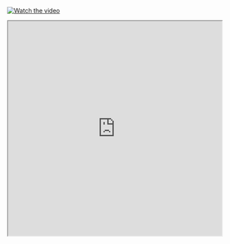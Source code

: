 [![Watch the video](https://raw.github.com/GabLeRoux/WebMole/master/ressources/WebMole_Youtube_Video.png)](http://youtu.be/vt5fpE0bzSY)
<iframe height=500 width=500 src="https://i0.hdslb.com/bfs/archive/39047c5cca133d93beb3b5a99713ff6eb589341c.gif">
